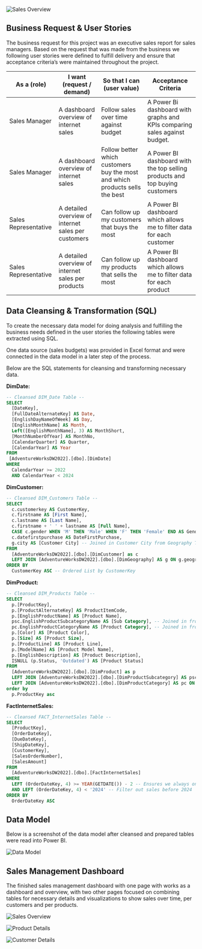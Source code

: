 ![Sales Overview](/images/adventureworks/salesoverview.png "Sales Overview")

## Business Request & User Stories
The business request for this project was an executive sales report for sales managers. Based on the request that was made from the business we following user stories were defined to fulfill delivery and ensure that acceptance criteria’s were maintained throughout the project.

|     As a (role)      |              I want (request / demand)              |                          So that I can (user value)                          |                             Acceptance Criteria                             |
| -------------------- | --------------------------------------------------- | ---------------------------------------------------------------------------- | --------------------------------------------------------------------------- |
| Sales Manager        | A dashboard overview of internet sales              | Follow sales over time against budget                                        | A Power Bi dashboard with graphs and KPIs comparing sales against budget.   |
| Sales Manager        | A dashboard overview of internet sales              | Follow better which customers buy the most and which products sells the best | A Power BI dashboard with the top selling products and top buying customers |
| Sales Representative | A detailed overview of internet sales per customers | Can follow up my customers that buys the most                                | A Power BI dashboard which allows me to filter data for each customer       |
| Sales Representative | A detailed overview of internet sales per products  | Can follow up my products that sells the most                                | A Power BI dashboard which allows me to filter data for each product        |

## Data Cleansing & Transformation (SQL)
To create the necessary data model for doing analysis and fulfilling the business needs defined in the user stories the following tables were extracted using SQL.

One data source (sales budgets) was provided in Excel format and were connected in the data model in a later step of the process.

Below are the SQL statements for cleansing and transforming necessary data.

**DimDate:**
``` sql
-- Cleansed DIM_Date Table --
SELECT 
  [DateKey], 
  [FullDateAlternateKey] AS Date, 
  [EnglishDayNameOfWeek] AS Day, 
  [EnglishMonthName] AS Month, 
  Left([EnglishMonthName], 3) AS MonthShort,
  [MonthNumberOfYear] AS MonthNo, 
  [CalendarQuarter] AS Quarter, 
  [CalendarYear] AS Year
FROM 
 [AdventureWorksDW2022].[dbo].[DimDate]
WHERE 
  CalendarYear >= 2022
  AND CalendarYear < 2024
```

**DimCustomer:**
``` sql
-- Cleansed DIM_Customers Table --
SELECT 
  c.customerkey AS CustomerKey, 
  c.firstname AS [First Name], 
  c.lastname AS [Last Name], 
  c.firstname + ' ' + lastname AS [Full Name],
  CASE c.gender WHEN 'M' THEN 'Male' WHEN 'F' THEN 'Female' END AS Gender,
  c.datefirstpurchase AS DateFirstPurchase, 
  g.city AS [Customer City] -- Joined in Customer City from Geography Table
FROM 
  [AdventureWorksDW2022].[dbo].[DimCustomer] as c
  LEFT JOIN [AdventureWorksDW2022].[dbo].[DimGeography] AS g ON g.geographykey = c.geographykey 
ORDER BY 
  CustomerKey ASC -- Ordered List by CustomerKey
```

**DimProduct:**
``` sql
-- Cleansed DIM_Products Table --
SELECT 
  p.[ProductKey], 
  p.[ProductAlternateKey] AS ProductItemCode, 
  p.[EnglishProductName] AS [Product Name], 
  psc.EnglishProductSubcategoryName AS [Sub Category], -- Joined in from Sub Category Table
  pc.EnglishProductCategoryName AS [Product Category], -- Joined in from Category Table
  p.[Color] AS [Product Color], 
  p.[Size] AS [Product Size], 
  p.[ProductLine] AS [Product Line], 
  p.[ModelName] AS [Product Model Name], 
  p.[EnglishDescription] AS [Product Description], 
  ISNULL (p.Status, 'Outdated') AS [Product Status] 
FROM 
  [AdventureWorksDW2022].[dbo].[DimProduct] as p
  LEFT JOIN [AdventureWorksDW2022].[dbo].[DimProductSubcategory] AS psc ON psc.ProductSubcategoryKey = p.ProductSubcategoryKey 
  LEFT JOIN [AdventureWorksDW2022].[dbo].[DimProductCategory] AS pc ON psc.ProductCategoryKey = pc.ProductCategoryKey 
order by 
  p.ProductKey asc
```

**FactInternetSales:**
``` sql
-- Cleansed FACT_InternetSales Table --
SELECT 
  [ProductKey], 
  [OrderDateKey], 
  [DueDateKey], 
  [ShipDateKey], 
  [CustomerKey], 
  [SalesOrderNumber], 
  [SalesAmount]
FROM 
  [AdventureWorksDW2022].[dbo].[FactInternetSales]
WHERE 
  LEFT (OrderDateKey, 4) >= YEAR(GETDATE()) - 2 -- Ensures we always only bring two years of date from extraction
  AND LEFT (OrderDateKey, 4) < '2024' -- Filter out sales before 2024
ORDER BY
  OrderDateKey ASC
```

## Data Model
Below is a screenshot of the data model after cleansed and prepared tables were read into Power BI.

![Data Model](/images/adventureworks/datamodel.png "Data Model")

## Sales Management Dashboard
The finished sales management dashboard with one page with works as a dashboard and overview, with two other pages focused on combining tables for necessary details and visualizations to show sales over time, per customers and per products.

![Sales Overview](/images/adventureworks/salesoverview.png "Sales Overview")

![Product Details](/images/adventureworks/productdetails.png "Product Details")

![Customer Details](/images/adventureworks/customerdetails.png "Customer Details")